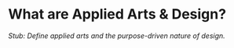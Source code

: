 # What are Applied Arts & Design?

*Stub: Define applied arts and the purpose-driven nature of design.*